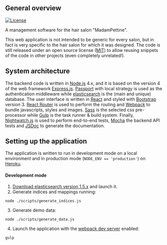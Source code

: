 ## General overview
[![License](http://img.shields.io/badge/license-MIT-blue.svg?style=flat)](http://choosealicense.com/licenses/mit/)

A management software for the hair salon "MadamPettine".

This web application is not intended to be generic for every salon, but in fact is
very specific to the hair salon for which it was designed. The code is still released
under an open source license ([MIT](http://opensource.org/licenses/MIT)) to allow
reusing snippets of the code in other projects (even completely unrelated!).

## System architecture

The backend code is written in [Node.js](https://nodejs.org) 4.x, and it is based
on the version 4 of the web framework [Express.js](http://expressjs.com/).
[Passport](http://passportjs.org/) with local strategy is used as the authentication
middleware while [elasticsearch](https://www.elastic.co/products/elasticsearch) is
the (main and unique) database.
The user interface is written in [React](https://github.com/facebook/react) and styled
with [Bootstrap](http://getbootstrap.com/) version 3.
[React Router](https://github.com/rackt/react-router) is used to perform the routing and
[Webpack](https://webpack.github.io/) to bundle javascripts, styles and images.
[Sass](http://sass-lang.com/) is the selected css pre-processor while [Gulp](http://gulpjs.com/)
is the task runner & build system.
Finally, [Nightwatch.js](http://nightwatchjs.org/) is used to perform end-to-end
tests, [Mocha](https://mochajs.org/) the backend API tests and
[JSDoc](https://github.com/jsdoc3/jsdoc) to generate the documentation.


## Setting up the application

The application is written to run in development mode on a local environment
and in production mode (`NODE_ENV == 'production'`) on [Heroku](https://www.heroku.com/).

#### Development mode
1. [Download elasticsearch version 1.5.x](https://www.elastic.co/downloads/elasticsearch)
and launch it.
2. Generate indices and mappings running:
```
node ./scripts/generate_indices.js
```
3. Generate demo data:
```
node ./scripts/generate_data.js
```
4. Launch the application with the [webpack dev server](http://webpack.github.io/docs/webpack-dev-server.html) enabled:
```
gulp
```